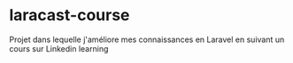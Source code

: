 # laracast-course
Projet dans lequelle j'améliore mes connaissances en Laravel en suivant un cours sur Linkedin learning
